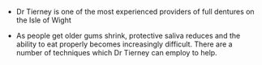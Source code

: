 + Dr Tierney is one of the most experienced providers of full dentures on the Isle of Wight

+ As people get older gums shrink, protective saliva reduces and the ability to eat properly becomes increasingly difficult. There are a number of techniques which Dr Tierney can employ to help.
